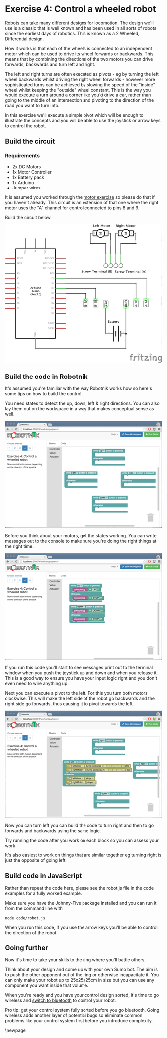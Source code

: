 # Exercise 4: Control a wheeled robot

Robots can take many different designs for locomotion. The design we'll use is
a classic that is well known and has been used in all sorts of robots since the
earliest days of robotics. This is known as a 2 Wheeled, Differential design.

How it works is that each of the wheels is connected to an independent motor which
can be used to drive its wheel forwards or backwards. This means that by combining
the directions of the two motors you can drive forwards, backwards and turn left
and right.

The left and right turns are often executed as pivots - eg by turning the left
wheel backwards whilst driving the right wheel forwards - however more sophisticated
turns can be achieved by slowing the speed of the "inside" wheel whilst keeping
the "outside" wheel constant. This is the way you would execute a turn around
a corner like you'd drive a car, rather than going to the middle of an intersection
and pivoting to the direction of the road you want to turn into.

In this exercise we'll execute a simple pivot which will be enough to illustrate
the concepts and you will be able to use the joystick or arrow keys to control
the robot.

## Build the circuit

### Requirements

* 2x DC Motors
* 1x Motor Controller
* 1x Battery pack
* 1x Arduino
* Jumper wires

It is assumed you worked through the [motor exercise](./motor.md) so please do
that if you haven't already. This circuit is an extension of that one where the
right motor uses the "A" channel for control connected to pins 8 and 9.

Build the circuit below.

![Drive Circuit](images/robot_schem.png)

## Build the code in Robotnik

It's assumed you're familiar with the way Robotnik works how so here's some tips
on how to build the control.

You need states to detect the up, down, left & right directions. You can also
lay them out on the workspace in a way that makes conceptual sense as well.

![Directions](./images/robot-events.png)

Before you think about your motors, get the states working. You can write
messages out to the console to make sure you're doing the right things at the
right time.

![States](./images/robot-states.png)

If you run this code you'll start to see messages print out to the terminal
window when you push the joystick up and down and when you release it. This is
a good way to ensure you have your input logic right and you don't even need
to wire anything up.

Next you can execute a pivot to the left. For this you turn both motors clockwise.
This will make the left side of the robot go backwards and the right side go
forwards, thus causing it to pivot towards the left.

![Turn left](./images/robot-left.png)

Now you can turn left you can build the code to turn right and then to go forwards
and backwards using the same logic.

Try running the code after you work on each block so you can assess your work.

It's also easiest to work on things that are similar together eg turning right
is just the opposite of going left.

## Build code in JavaScript

Rather than repeat the code here, please see the robot.js file in the code
examples for a fully worked example.

Make sure you have the Johnny-Five package installed and you can run it from
the command line with

```
node code/robot.js
```

When you run this code, if you use the arrow keys you'll be able to control
the direction of the robot.

## Going further

Now it's time to take your skills to the ring where you'll battle others.

Think about your design and come up with your own Sumo bot. The aim is to push
the other opponent out of the ring or otherwise incapacitate it. You can only
make your robot up to 25x25x25cm in size but you can use any component you want
inside that volume.

When you're ready and you have your control design sorted, it's time to go
wireless and [switch to bluetooth](./bluetooth.md) to control your robot.

Pro tip: get your control system fully sorted before you go bluetooth. Going
wireless adds another layer of potential bugs so eliminate common problems like
your control system first before you introduce complexity.

<!--- pandoc commands --->
\newpage

